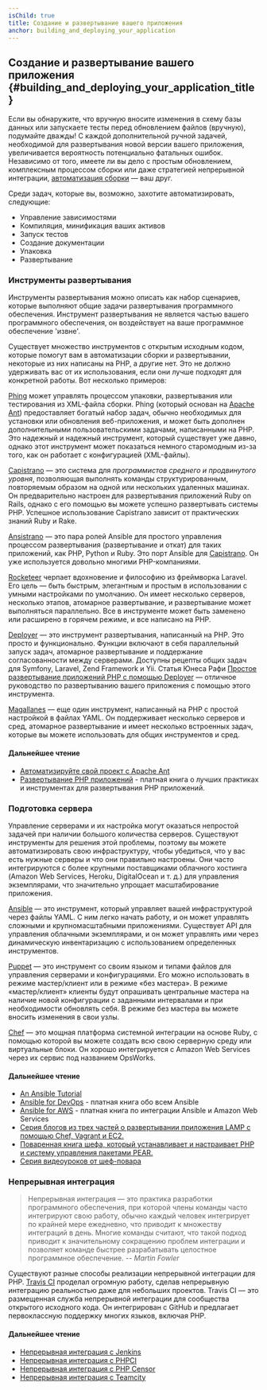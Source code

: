 ```yaml
---
isChild: true
title: Создание и развертывание вашего приложения
anchor: building_and_deploying_your_application
---
```


## Создание и развертывание вашего приложения {#building_and_deploying_your_application_title}

Если вы обнаружите, что вручную вносите изменения в схему базы данных или запускаете тесты перед обновлением файлов
(вручную), подумайте дважды! С каждой дополнительной ручной задачей, необходимой для развертывания новой версии вашего
приложения, увеличивается вероятность потенциально фатальных ошибок. Независимо от того, имеете ли вы дело с простым
обновлением, комплексным процессом сборки или даже стратегией непрерывной интеграции,
[автоматизация сборки][buildautomation] — ваш друг.

Среди задач, которые вы, возможно, захотите автоматизировать, следующие:

* Управление зависимостями
* Компиляция, минификация ваших активов
* Запуск тестов
* Создание документации
* Упаковка
* Развертывание

### Инструменты развертывания

Инструменты развертывания можно описать как набор сценариев, которые выполняют общие задачи развертывания программного
обеспечения. Инструмент развертывания не является частью вашего программного обеспечения, он воздействует на ваше
программное обеспечение 'извне'.

Существует множество инструментов с открытым исходным кодом, которые помогут вам в автоматизации сборки и развертывании,
некоторые из них написаны на PHP, а другие нет. Это не должно удерживать вас от их использования, если они лучше подходят
для конкретной работы. Вот несколько примеров:

[Phing] может управлять процессом упаковки, развертывания или тестирования из XML-файла сборки. Phing (который основан
на [Apache Ant]) предоставляет богатый набор задач, обычно необходимых для установки или обновления веб-приложения, и
может быть дополнен дополнительными пользовательскими задачами, написанными на PHP. Это надежный и надежный инструмент,
который существует уже давно, однако этот инструмент может показаться немного старомодным из-за того, как он работает с
конфигурацией (XML-файлы).

[Capistrano] — это система для *программистов среднего и продвинутого уровня*, позволяющая выполнять команды
структурированным, повторяемым образом на одной или нескольких удаленных машинах. Он предварительно настроен для
развертывания приложений Ruby on Rails, однако с его помощью вы можете успешно развертывать системы PHP. Успешное
использование Capistrano зависит от практических знаний Ruby и Rake.

[Ansistrano] — это пара ролей Ansible для простого управления процессом развертывания (развертывание и откат) для таких
приложений, как PHP, Python и Ruby. Это порт Ansible для [Capistrano]. Он уже используется довольно многими PHP-компаниями.

[Rocketeer] черпает вдохновение и философию из фреймворка Laravel. Его цель — быть быстрым, элегантным и простым в
использовании с умными настройками по умолчанию. Он имеет несколько серверов, несколько этапов, атомарное развертывание,
и развертывание может выполняться параллельно. Все в инструменте может быть заменено или расширено в горячем режиме, и
все написано на PHP.

[Deployer] — это инструмент развертывания, написанный на PHP. Это просто и функционально. Функции включают в себя
параллельный запуск задач, атомарное развертывание и поддержание согласованности между серверами. Доступны рецепты общих
задач для Symfony, Laravel, Zend Framework и Yii. Статья Юнеса Рафи [Простое развертывание приложений PHP с помощью Deployer][phpdeploy_deployer] — отличное руководство по развертыванию вашего приложения с помощью этого инструмента.

[Magallanes] — еще один инструмент, написанный на PHP с простой настройкой в ​​файлах YAML. Он поддерживает несколько
cерверов и сред, атомарное развертывание и имеет несколько встроенных задач, которые вы можете использовать для общих
инструментов и сред.

#### Дальнейшее чтение

* [Автоматизируйте свой проект с Apache Ant][apache_ant_tutorial]
* [Развертывание PHP приложений][deploying_php_applications] - платная книга о лучших практиках и инструментах для
развертывания PHP приложений.

### Подготовка сервера

Управление серверами и их настройка могут оказаться непростой задачей при наличии большого количества серверов.
Существуют инструменты для решения этой проблемы, поэтому вы можете автоматизировать свою инфраструктуру, чтобы
убедиться, что у вас есть нужные серверы и что они правильно настроены. Они часто интегрируются с более крупными
поставщиками облачного хостинга (Amazon Web Services, Heroku, DigitalOcean и т. д.) для управления экземплярами, что
значительно упрощает масштабирование приложения.

[Ansible] — это инструмент, который управляет вашей инфраструктурой через файлы YAML. С ним легко начать работу, и он
может управлять сложными и крупномасштабными приложениями. Существует API для управления облачными экземплярами, и он
может управлять ими через динамическую инвентаризацию с использованием определенных инструментов.

[Puppet] — это инструмент со своим языком и типами файлов для управления серверами и конфигурациями. Его можно
использовать в режиме мастер/клиент или в режиме «без мастера». В режиме «мастер/клиент» клиенты будут опрашивать
центральные мастера на наличие новой конфигурации с заданными интервалами и при необходимости обновлять себя. В режиме
без мастера вы можете вносить изменения в свои узлы.

[Chef] — это мощная платформа системной интеграции на основе Ruby, с помощью которой вы можете создать всю свою
серверную среду или виртуальные блоки. Он хорошо интегрируется с Amazon Web Services через их сервис под названием
OpsWorks.

#### Дальнейшее чтение

* [An Ansible Tutorial][an_ansible_tutorial]
* [Ansible for DevOps][ansible_for_devops] - платная книга обо всем Ansible
* [Ansible for AWS][ansible_for_aws] - платная книга по интеграции Ansible и Amazon Web Services
* [Серия блогов из трех частей о развертывании приложения LAMP с помощью Chef, Vagrant и EC2.][chef_vagrant_and_ec2]
* [Поваренная книга  шефа, который устанавливает и настраивает PHP и систему управления пакетами PEAR.][Chef_cookbook]
* [Серия видеоуроков от шеф-повара][Chef_tutorial]

### Непрерывная интеграция

> Непрерывная интеграция — это практика разработки программного обеспечения, при которой члены команды часто интегрируют
> свою работу, обычно каждый человек интегрирует по крайней мере ежедневно, что приводит к множеству интеграций в день.
> Многие команды считают, что такой подход приводит к значительному сокращению проблем интеграции и позволяет команде
> быстрее разрабатывать целостное программное обеспечение.
*-- Martin Fowler*

Существуют разные способы реализации непрерывной интеграции для PHP. [Travis CI] проделал огромную работу, сделав
непрерывную интеграцию реальностью даже для небольших проектов. Travis CI — это размещенная служба непрерывной интеграции
для сообщества открытого исходного кода. Он интегрирован с GitHub и предлагает первоклассную поддержку многих языков,
включая PHP.

#### Дальнейшее чтение

* [Непрерывная интеграция с Jenkins][Jenkins]
* [Непрерывная интеграция с PHPCI][PHPCI]
* [Непрерывная интеграция с PHP Censor][PHP Censor]
* [Непрерывная интеграция с Teamcity][Teamcity]

[buildautomation]: https://wikipedia.org/wiki/Build_automation
[Phing]: https://www.phing.info/
[Apache Ant]: https://ant.apache.org/
[Capistrano]: https://capistranorb.com/
[Ansistrano]: https://ansistrano.com
[phpdeploy_deployer]: https://www.sitepoint.com/deploying-php-applications-with-deployer/
[Chef]: https://www.chef.io/
[chef_vagrant_and_ec2]: https://web.archive.org/web/20190307220000/http://www.jasongrimes.org/2012/06/managing-lamp-environments-with-chef-vagrant-and-ec2-1-of-3/
[Chef_cookbook]: https://github.com/chef-cookbooks/php
[Chef_tutorial]: https://www.youtube.com/playlist?list=PL11cZfNdwNyNYcpntVe6js-prb80LBZuc
[apache_ant_tutorial]: https://code.tutsplus.com/tutorials/automate-your-projects-with-apache-ant--net-18595
[Travis CI]: https://www.travis-ci.com/
[Jenkins]: https://jenkins.io/
[PHPCI]: https://github.com/dancryer/phpci
[PHP Censor]: https://github.com/php-censor/php-censor
[Teamcity]: https://www.jetbrains.com/teamcity/
[Deployer]: https://deployer.org/
[Rocketeer]: http://rocketeer.autopergamene.eu/
[Magallanes]: https://www.magephp.com/
[deploying_php_applications]: https://deployingphpapplications.com/
[Ansible]: https://www.ansible.com/
[Puppet]: https://puppet.com/
[ansible_for_devops]: https://leanpub.com/ansible-for-devops
[ansible_for_aws]: https://leanpub.com/ansible-for-aws
[an_ansible_tutorial]: https://serversforhackers.com/an-ansible-tutorial
